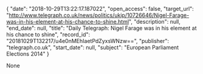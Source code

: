 {
  "date": "2018-10-29T13:22:17.187022", 
  "open_access": false, 
  "target_url": "http://www.telegraph.co.uk/news/politics/ukip/10726646/Nigel-Farage-was-in-his-element-at-his-chance-to-shine.html", 
  "description": null, 
  "end_date": null, 
  "title": "Daily Telegraph: Nigel Farage was in his element at his chance to shine", 
  "record_id": "20181029T132217/u4e0nMEhIaetPdZyxsWNzw==", 
  "publisher": "telegraph.co.uk", 
  "start_date": null, 
  "subject": "European Parliament Elections 2014"
}

None